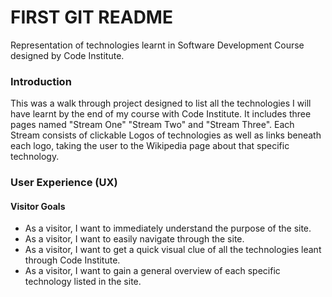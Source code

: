 # FIRST GIT README

Representation of technologies learnt in Software Development Course designed by Code Institute.


### Introduction

This was a walk through project designed to list all the technologies I will have learnt by the end of my course with Code Institute. It includes three pages named "Stream One" "Stream Two" and "Stream Three". Each Stream consists of clickable Logos of technologies as well as links beneath each logo, taking the user to the Wikipedia page about that specific technology.


### User Experience (UX)

#### Visitor Goals
- As a visitor, I want to immediately understand the purpose of the site.
- As a visitor, I want to easily navigate through the site.
- As a visitor, I want to get a quick visual clue of all the technologies leant through Code Institute.
- As a visitor, I want to gain a general overview of each specific technology listed in the site.

